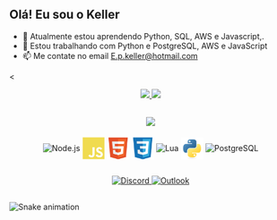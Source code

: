 ## Olá! Eu sou o Keller

- 👀 Atualmente estou aprendendo  Python, SQL, AWS e Javascript,.
- 🌱 Estou trabalhando com Python e PostgreSQL, AWS e JavaScript
- 📫 Me contate no email E.p.keller@hotmail.com


<<div align="center">
  <a href="https://github.com/kellao998">
    <img height="180em" src="https://github-readme-stats.vercel.app/api?username=kellao998&show_icons=true&theme=dracula&include_all_commits=true&count_private=true"/>
    <img height="180em" src="https://github-readme-stats.vercel.app/api/top-langs/?username=kellao998&layout=compact&langs_count=10&theme=dracula"/>
  </a>
</div>

<br/>

<div align="center">
  <img src="https://github-profile-trophy.vercel.app/?username=kellao998&theme=dracula&column=4&margin-w=15&margin-h=15" />
</div>

<br/>

<div align="center">
  <img align="center" alt="Node.js" height="40" width="40" src="https://cdn.jsdelivr.net/gh/devicons/devicon/icons/nodejs/nodejs-original.svg">
  <img align="center" alt="JavaScript" height="40" width="40" src="https://raw.githubusercontent.com/devicons/devicon/master/icons/javascript/javascript-plain.svg">
  <img align="center" alt="HTML" height="40" width="40" src="https://raw.githubusercontent.com/devicons/devicon/master/icons/html5/html5-original.svg">
  <img align="center" alt="CSS" height="40" width="40" src="https://raw.githubusercontent.com/devicons/devicon/master/icons/css3/css3-original.svg">
  <img align="center" alt="Lua" height="40" width="40" src="https://cdn.jsdelivr.net/gh/devicons/devicon/icons/lua/lua-original-wordmark.svg">
  <img align="center" alt="Python" height="40" width="40" src="https://raw.githubusercontent.com/devicons/devicon/master/icons/python/python-original.svg">
  <img align="center" alt="PostgreSQL" height="40" width="40" src="https://cdn.jsdelivr.net/gh/devicons/devicon/icons/postgresql/postgresql-original.svg">
</div>

##

<div align="center"> 
  <a href="https://discord.gg/5TRY9pKycE" target="_blank">
    <img src="https://img.shields.io/badge/Discord-7289DA?style=for-the-badge&logo=discord&logoColor=white" alt="Discord">
  </a>
  <a href="mailto:e.p.keller@hotmail.com" target="_blank">
    <img src="https://img.shields.io/badge/Outlook-0078D4?style=for-the-badge&logo=microsoft-outlook&logoColor=white" alt="Outlook">
  </a>
</div>

##

<!-- Snake animation (verifique se o GitHub Pages está configurado corretamente) -->
![Snake animation](https://github.com/kellao998/kellao998/blob/output/github-contribution-grid-snake.svg)
